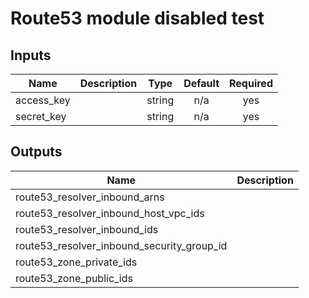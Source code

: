 # Route53 module disabled test

<!-- BEGINNING OF PRE-COMMIT-TERRAFORM DOCS HOOK -->
## Inputs

| Name | Description | Type | Default | Required |
|------|-------------|:----:|:-----:|:-----:|
| access\_key |  | string | n/a | yes |
| secret\_key |  | string | n/a | yes |

## Outputs

| Name | Description |
|------|-------------|
| route53\_resolver\_inbound\_arns |  |
| route53\_resolver\_inbound\_host\_vpc\_ids |  |
| route53\_resolver\_inbound\_ids |  |
| route53\_resolver\_inbound\_security\_group\_id |  |
| route53\_zone\_private\_ids |  |
| route53\_zone\_public\_ids |  |

<!-- END OF PRE-COMMIT-TERRAFORM DOCS HOOK -->
